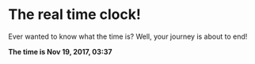 # The real time clock!

Ever wanted to know what the time is? Well, your journey is about to end!

**The time is Nov 19, 2017, 03:37**